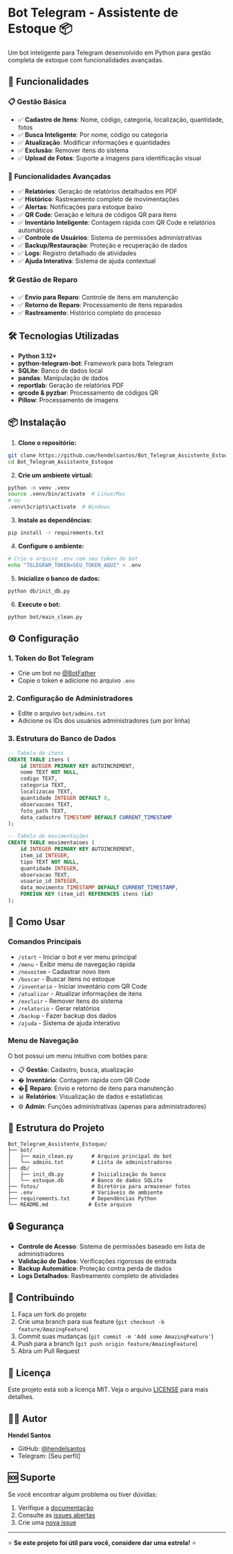 # Bot Telegram - Assistente de Estoque 📦

Um bot inteligente para Telegram desenvolvido em Python para gestão completa de estoque com funcionalidades avançadas.

## 🚀 Funcionalidades

### 📋 Gestão Básica
- ✅ **Cadastro de Itens**: Nome, código, categoria, localização, quantidade, fotos
- ✅ **Busca Inteligente**: Por nome, código ou categoria
- ✅ **Atualização**: Modificar informações e quantidades
- ✅ **Exclusão**: Remover itens do sistema
- ✅ **Upload de Fotos**: Suporte a imagens para identificação visual

### 🔧 Funcionalidades Avançadas
- ✅ **Relatórios**: Geração de relatórios detalhados em PDF
- ✅ **Histórico**: Rastreamento completo de movimentações
- ✅ **Alertas**: Notificações para estoque baixo
- ✅ **QR Code**: Geração e leitura de códigos QR para itens
- ✅ **Inventário Inteligente**: Contagem rápida com QR Code e relatórios automáticos
- ✅ **Controle de Usuários**: Sistema de permissões administrativas
- ✅ **Backup/Restauração**: Proteção e recuperação de dados
- ✅ **Logs**: Registro detalhado de atividades
- ✅ **Ajuda Interativa**: Sistema de ajuda contextual

### 🛠️ Gestão de Reparo
- ✅ **Envio para Reparo**: Controle de itens em manutenção
- ✅ **Retorno de Reparo**: Processamento de itens reparados
- ✅ **Rastreamento**: Histórico completo do processo

## 🛠️ Tecnologias Utilizadas

- **Python 3.12+**
- **python-telegram-bot**: Framework para bots Telegram
- **SQLite**: Banco de dados local
- **pandas**: Manipulação de dados
- **reportlab**: Geração de relatórios PDF
- **qrcode & pyzbar**: Processamento de códigos QR
- **Pillow**: Processamento de imagens

## 📦 Instalação

1. **Clone o repositório:**
```bash
git clone https://github.com/hendelsantos/Bot_Telegram_Assistente_Estoque.git
cd Bot_Telegram_Assistente_Estoque
```

2. **Crie um ambiente virtual:**
```bash
python -m venv .venv
source .venv/bin/activate  # Linux/Mac
# ou
.venv\Scripts\activate  # Windows
```

3. **Instale as dependências:**
```bash
pip install -r requirements.txt
```

4. **Configure o ambiente:**
```bash
# Crie o arquivo .env com seu token do bot
echo "TELEGRAM_TOKEN=SEU_TOKEN_AQUI" > .env
```

5. **Inicialize o banco de dados:**
```bash
python db/init_db.py
```

6. **Execute o bot:**
```bash
python bot/main_clean.py
```

## ⚙️ Configuração

### 1. Token do Bot Telegram
- Crie um bot no [@BotFather](https://t.me/botfather)
- Copie o token e adicione no arquivo `.env`

### 2. Configuração de Administradores
- Edite o arquivo `bot/admins.txt`
- Adicione os IDs dos usuários administradores (um por linha)

### 3. Estrutura do Banco de Dados
```sql
-- Tabela de itens
CREATE TABLE itens (
    id INTEGER PRIMARY KEY AUTOINCREMENT,
    nome TEXT NOT NULL,
    codigo TEXT,
    categoria TEXT,
    localizacao TEXT,
    quantidade INTEGER DEFAULT 0,
    observacoes TEXT,
    foto_path TEXT,
    data_cadastro TIMESTAMP DEFAULT CURRENT_TIMESTAMP
);

-- Tabela de movimentações
CREATE TABLE movimentacoes (
    id INTEGER PRIMARY KEY AUTOINCREMENT,
    item_id INTEGER,
    tipo TEXT NOT NULL,
    quantidade INTEGER,
    observacao TEXT,
    usuario_id INTEGER,
    data_movimento TIMESTAMP DEFAULT CURRENT_TIMESTAMP,
    FOREIGN KEY (item_id) REFERENCES itens (id)
);
```

## 🎯 Como Usar

### Comandos Principais
- `/start` - Iniciar o bot e ver menu principal
- `/menu` - Exibir menu de navegação rápida
- `/novoitem` - Cadastrar novo item
- `/buscar` - Buscar itens no estoque
- `/inventario` - Iniciar inventário com QR Code
- `/atualizar` - Atualizar informações de itens
- `/excluir` - Remover itens do sistema
- `/relatorio` - Gerar relatórios
- `/backup` - Fazer backup dos dados
- `/ajuda` - Sistema de ajuda interativo

### Menu de Navegação
O bot possui um menu intuitivo com botões para:
- 📋 **Gestão**: Cadastro, busca, atualização
- � **Inventário**: Contagem rápida com QR Code
- �🔧 **Reparo**: Envio e retorno de itens para manutenção
- 📊 **Relatórios**: Visualização de dados e estatísticas
- ⚙️ **Admin**: Funções administrativas (apenas para administradores)

## 📁 Estrutura do Projeto

```
Bot_Telegram_Assistente_Estoque/
├── bot/
│   ├── main_clean.py      # Arquivo principal do bot
│   └── admins.txt         # Lista de administradores
├── db/
│   ├── init_db.py         # Inicialização do banco
│   └── estoque.db         # Banco de dados SQLite
├── fotos/                 # Diretório para armazenar fotos
├── .env                   # Variáveis de ambiente
├── requirements.txt       # Dependências Python
└── README.md             # Este arquivo
```

## 🔒 Segurança

- **Controle de Acesso**: Sistema de permissões baseado em lista de administradores
- **Validação de Dados**: Verificações rigorosas de entrada
- **Backup Automático**: Proteção contra perda de dados
- **Logs Detalhados**: Rastreamento completo de atividades

## 🤝 Contribuindo

1. Faça um fork do projeto
2. Crie uma branch para sua feature (`git checkout -b feature/AmazingFeature`)
3. Commit suas mudanças (`git commit -m 'Add some AmazingFeature'`)
4. Push para a branch (`git push origin feature/AmazingFeature`)
5. Abra um Pull Request

## 📄 Licença

Este projeto está sob a licença MIT. Veja o arquivo [LICENSE](LICENSE) para mais detalhes.

## 👨‍💻 Autor

**Hendel Santos**
- GitHub: [@hendelsantos](https://github.com/hendelsantos)
- Telegram: [Seu perfil]

## 🆘 Suporte

Se você encontrar algum problema ou tiver dúvidas:

1. Verifique a [documentação](#-como-usar)
2. Consulte as [issues abertas](https://github.com/hendelsantos/Bot_Telegram_Assistente_Estoque/issues)
3. Crie uma [nova issue](https://github.com/hendelsantos/Bot_Telegram_Assistente_Estoque/issues/new)

---

⭐ **Se este projeto foi útil para você, considere dar uma estrela!** ⭐
